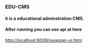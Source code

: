 ### EDU-CMS

#### it is a educational adminstration CMS.

#### After running you can see api at here 
[http://localhost:8009/swagger-ui.html](http://localhost:8009/swagger-ui.html)